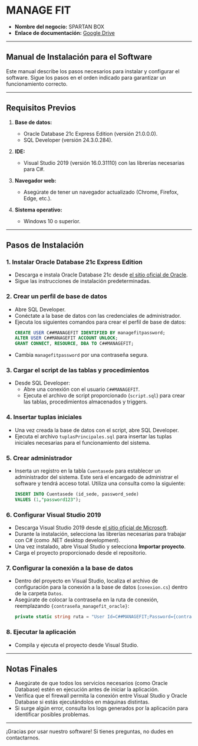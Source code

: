 # **MANAGE FIT**
- **Nombre del negocio:** SPARTAN BOX
- **Enlace de documentación:** [Google Drive](https://drive.google.com/drive/folders/1tzVd3TiebFHKVvatkEM1LrsQ_Wvo_t76?usp=sharing)

---

## **Manual de Instalación para el Software**

Este manual describe los pasos necesarios para instalar y configurar el software. Sigue los pasos en el orden indicado para garantizar un funcionamiento correcto.

---

## **Requisitos Previos**
1. **Base de datos:**
   - Oracle Database 21c Express Edition (versión 21.0.0.0).
   - SQL Developer (versión 24.3.0.284).

2. **IDE:**
   - Visual Studio 2019 (versión 16.0.31110) con las librerías necesarias para C#.

3. **Navegador web:**
   - Asegúrate de tener un navegador actualizado (Chrome, Firefox, Edge, etc.).

4. **Sistema operativo:**
   - Windows 10 o superior.

---

## **Pasos de Instalación**

### 1. **Instalar Oracle Database 21c Express Edition**
   - Descarga e instala Oracle Database 21c desde [el sitio oficial de Oracle](https://www.oracle.com/database/technologies/appdev/xe.html).
   - Sigue las instrucciones de instalación predeterminadas.

### 2. **Crear un perfil de base de datos**
   - Abre SQL Developer.
   - Conéctate a la base de datos con las credenciales de administrador.
   - Ejecuta los siguientes comandos para crear el perfil de base de datos:
     ```sql
     CREATE USER C##MANAGEFIT IDENTIFIED BY managefitpassword;
     ALTER USER C##MANAGEFIT ACCOUNT UNLOCK;
     GRANT CONNECT, RESOURCE, DBA TO C##MANAGEFIT;
     ```
   - Cambia `managefitpassword` por una contraseña segura.

### 3. **Cargar el script de las tablas y procedimientos**
   - Desde SQL Developer:
     - Abre una conexión con el usuario `C##MANAGEFIT`.
     - Ejecuta el archivo de script proporcionado (`script.sql`) para crear las tablas, procedimientos almacenados y triggers.

### 4. **Insertar tuplas iniciales**
   - Una vez creada la base de datos con el script, abre SQL Developer.
   - Ejecuta el archivo `tuplasPrincipales.sql` para insertar las tuplas iniciales necesarias para el funcionamiento del sistema.

### 5. **Crear administrador**
   - Inserta un registro en la tabla `Cuentasede` para establecer un administrador del sistema. Este será el encargado de administrar el software y tendrá acceso total. Utiliza una consulta como la siguiente:
     ```sql
     INSERT INTO Cuentasede (id_sede, password_sede) 
     VALUES (1,"password123");
     ```

### 6. **Configurar Visual Studio 2019**
   - Descarga Visual Studio 2019 desde [el sitio oficial de Microsoft](https://visualstudio.microsoft.com/).
   - Durante la instalación, selecciona las librerías necesarias para trabajar con C# (como .NET desktop development).
   - Una vez instalado, abre Visual Studio y selecciona **Importar proyecto**.
   - Carga el proyecto proporcionado desde el repositorio.

### 7. **Configurar la conexión a la base de datos**
   - Dentro del proyecto en Visual Studio, localiza el archivo de configuración para la conexión a la base de datos (`conexion.cs`) dentro de la carpeta `Datos`.
   - Asegúrate de colocar la contraseña en la ruta de conexión, reemplazando `{contraseña_managefit_oracle}`:
     ```csharp
     private static string ruta = "User Id=C##MANAGEFIT;Password={contraseña_managefit_oracle};Data Source=192.168.1.2:1521/xe";
     ```

### 8. **Ejecutar la aplicación**
   - Compila y ejecuta el proyecto desde Visual Studio.


---

## **Notas Finales**
- Asegúrate de que todos los servicios necesarios (como Oracle Database) estén en ejecución antes de iniciar la aplicación.
- Verifica que el firewall permita la conexión entre Visual Studio y Oracle Database si estás ejecutándolos en máquinas distintas.
- Si surge algún error, consulta los logs generados por la aplicación para identificar posibles problemas.

---

¡Gracias por usar nuestro software! Si tienes preguntas, no dudes en contactarnos.
